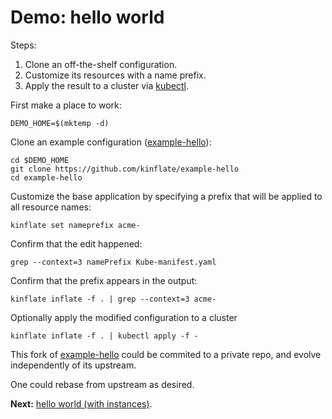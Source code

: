 # Demo: hello world

[kubectl]: https://kubernetes.io/docs/user-guide/kubectl-overview/

Steps:

 1. Clone an off-the-shelf configuration.
 1. Customize its resources with a name prefix.
 1. Apply the result to a cluster via [kubectl].

First make a place to work:

<!-- @makeDemoDir @test -->
```
DEMO_HOME=$(mktemp -d)
```

[example-hello]: https://github.com/kinflate/example-hello
Clone an example configuration ([example-hello]):

<!-- @cloneExample @test -->
```
cd $DEMO_HOME
git clone https://github.com/kinflate/example-hello
cd example-hello
```

Customize the base application by specifying a prefix
that will be applied to all resource names:

<!-- @customizeApp @test -->
```
kinflate set nameprefix acme-
```

Confirm that the edit happened:

<!-- @confirmEdit @test -->
```
grep --context=3 namePrefix Kube-manifest.yaml
```

Confirm that the prefix appears in the output:

<!-- @confirmResourceNames @test -->
```
kinflate inflate -f . | grep --context=3 acme-
```

Optionally apply the modified configuration to a cluster

<!-- @applyToCluster -->
```
kinflate inflate -f . | kubectl apply -f -
```

This fork of [example-hello] could be commited to a
private repo, and evolve independently of its upstream.

One could rebase from upstream as desired.

__Next:__ [hello world (with instances)](demoHelloWorldLong/README.md).
